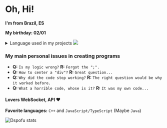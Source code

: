 # Oh, Hi!

**I'm from Brazil, ES**

**My birthday: 02/01**

<details>
  <summary>Language used in my projects <a href=""><img src="https://cdn-icons-png.flaticon.com/512/484/484562.png" width="10px"></a></summary>
  <br>
  <p style="font-family: monospace;">
    <img src="https://raw.githubusercontent.com/github/explore/80688e429a7d4ef2fca1e82350fe8e3517d3494d/topics/nodejs/nodejs.png" alt="node" width="20"> <a href="https://nodejs.org">NodeJS</a><br>
    <img src="https://raw.githubusercontent.com/github/explore/80688e429a7d4ef2fca1e82350fe8e3517d3494d/topics/typescript/typescript.png" alt="typescript" width="20"> <a href="https://typescriptlang.org">TypeScript</a><br>
    <img src="https://raw.githubusercontent.com/github/explore/180320cffc25f4ed1bbdfd33d4db3a66eeeeb358/topics/cpp/cpp.png" alt="c++" width="20"><a href="https://learn.microsoft.com/pt-br/cpp/build/vscpp-step-0-installation"> C++</a><br>
    <!-- https://www.w3schools.com/cpp/default.asp -->
    <img src="https://raw.githubusercontent.com/github/explore/5b3600551e122a3277c2c5368af2ad5725ffa9a1/topics/java/java.png" alt="java" width="20"> <a href="https://www.w3schools.com/java">Java</a><br>
    <img src="https://raw.githubusercontent.com/github/explore/80688e429a7d4ef2fca1e82350fe8e3517d3494d/topics/python/python.png" alt="python" width="20"> <a href="https://www.python.org/doc/">Python</a><br>
    <img src="https://raw.githubusercontent.com/github/explore/80688e429a7d4ef2fca1e82350fe8e3517d3494d/topics/postgresql/postgresql.png" alt="psql" width="20"> <a href="https://www.w3schools.com/sql">PSQL</a><br>
    <img src="https://dart.dev/assets/img/logo/dart-64.png" alt="dart" width="20"> <a href="https://dart.dev/language">Dart</a>
  </p>

![Top Langs](https://github-readme-stats.vercel.app/api/top-langs/?username=dspofu&theme=dracula&hide_border=true&layout=donut&langs_count=9)
  
</details>

### My main personal issues in creating programs
- **Q:** `Is my logic wrong?` **R:** `Forgot the ";".`
- **Q:** `How to center a "div"?` **R:** `Great question...`
- **Q:** `Why did the code stop working?` **R:** `The right question would be why it worked before.`
- **Q:** `What a horrible code, whose is it?` **R:** `It was my own code...`

#### Lovers WebSocket, API ❤
**Favorite languages:** `C++` and `JavaScript/TypeScript` (Maybe `Java`)

![Dspofu stats](https://github-readme-stats.vercel.app/api?username=dspofu&theme=dracula&show_icons=true&hide_border=true)
